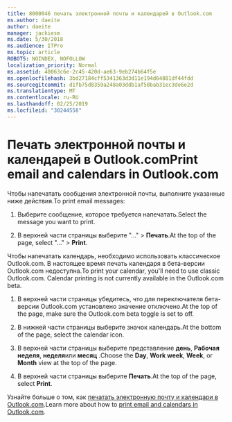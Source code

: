 ```yaml
---
title: 8000046 печать электронной почты и календарей в Outlook.com
ms.author: daeite
author: daeite
manager: jackiesm
ms.date: 5/30/2018
ms.audience: ITPro
ms.topic: article
ROBOTS: NOINDEX, NOFOLLOW
localization_priority: Normal
ms.assetid: 40063c6e-2c45-420d-ae63-9eb274b64f5e
ms.openlocfilehash: 3bd27184cff5341363d3d11e194d64881df44fdd
ms.sourcegitcommit: d1fb75d8359a248a03ddb1af50bab31ec3de6e2d
ms.translationtype: MT
ms.contentlocale: ru-RU
ms.lasthandoff: 02/25/2019
ms.locfileid: "30244558"
---
```

# <a name="print-email-and-calendars-in-outlookcom"></a><span data-ttu-id="bda0c-102">Печать электронной почты и календарей в Outlook.com</span><span class="sxs-lookup"><span data-stu-id="bda0c-102">Print email and calendars in Outlook.com</span></span>

<span data-ttu-id="bda0c-103">Чтобы напечатать сообщения электронной почты, выполните указанные ниже действия.</span><span class="sxs-lookup"><span data-stu-id="bda0c-103">To print email messages:</span></span>
  
1. <span data-ttu-id="bda0c-104">Выберите сообщение, которое требуется напечатать.</span><span class="sxs-lookup"><span data-stu-id="bda0c-104">Select the message you want to print.</span></span>
    
2. <span data-ttu-id="bda0c-105">В верхней части страницы выберите "..." \> **Печать**.</span><span class="sxs-lookup"><span data-stu-id="bda0c-105">At the top of the page, select "..." \> **Print**.</span></span> 
    
<span data-ttu-id="bda0c-p101">Чтобы напечатать календарь, необходимо использовать классическое Outlook.com. В настоящее время печать календаря в бета-версии Outlook.com недоступна.</span><span class="sxs-lookup"><span data-stu-id="bda0c-p101">To print your calendar, you'll need to use classic Outlook.com. Calendar printing is not currently available in the Outlook.com beta.</span></span>
  
1. <span data-ttu-id="bda0c-108">В верхней части страницы убедитесь, что для переключателя бета-версии Outlook.com установлено значение отключено.</span><span class="sxs-lookup"><span data-stu-id="bda0c-108">At the top of the page, make sure the Outlook.com beta toggle is set to off.</span></span>
    
2. <span data-ttu-id="bda0c-109">В нижней части страницы выберите значок календарь.</span><span class="sxs-lookup"><span data-stu-id="bda0c-109">At the bottom of the page, select the calendar icon.</span></span>
    
3. <span data-ttu-id="bda0c-110">В верхней части страницы выберите представление **день**, **Рабочая неделя**, **неделя**или **месяц** .</span><span class="sxs-lookup"><span data-stu-id="bda0c-110">Choose the **Day**, **Work week**, **Week**, or **Month** view at the top of the page.</span></span> 
    
4. <span data-ttu-id="bda0c-111">В верхней части страницы выберите **Печать**.</span><span class="sxs-lookup"><span data-stu-id="bda0c-111">At the top of the page, select **Print**.</span></span> 
    
<span data-ttu-id="bda0c-112">Узнайте больше о том, как [печатать электронную почту и календари в Outlook.com](https://go.microsoft.com/fwlink/p/?linkid=2001208&amp;clcid=0x409).</span><span class="sxs-lookup"><span data-stu-id="bda0c-112">Learn more about how to [print email and calendars in Outlook.com](https://go.microsoft.com/fwlink/p/?linkid=2001208&amp;clcid=0x409).</span></span>
  

